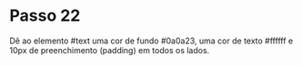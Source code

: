 # Passo 22

Dê ao elemento #text uma cor de fundo #0a0a23, uma cor de texto #ffffff e 10px de preenchimento (padding) em todos os lados.